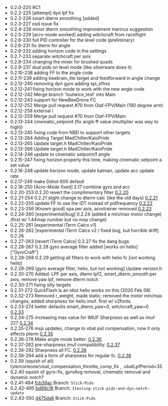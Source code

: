 - 0.2.0-220 RC1
- 0.2.2-225 [attempt] dyn lpf fix
- 0.2.3-226 smart dterm smoothing [added]
- 0.2.3-227 osd issue fix
- 0.2.4-228 minor dterm smoothing improvement marinus suggestion
- 0.2.5-229 [acro-mode worked] adding witchcraft from raceflight
- 0.2.6-230 full PID controller for the level code (preliminary)
- 0.2.6-231 fix dterm for angle
- 0.2.6-232 adding horizon code in the settings
- 0.2.7-233 separate witchcraft per axis
- 0.2.8-234 changing the mixer for brushed quads
- 0.2.9-237 dual pids on level mode (like silverware does it)
- 0.2.10-238  adding FF to the angle code
- 0.2.11-239  adding beebrain_lite target and feedforward in angle change
- 0.2.12-240  removing dyn gyro adding spi_sfhss
- 0.2.12-241  fixing horizon mode to work with the new angle code
- 0.2.12-242  Merge branch 'loutwice_test' into Main
- 0.2.12-243  support for NewBeeDrone FC
- 0.2.12-252  Merge pull request #70 from Olaf-FPV/Main (180 degree arm)
- 0.2.12-258  external i
- 0.2.12-259  Merge pull request #70 from Olaf-FPV/Main
- 0.2.13-244  cinematic_setpoint (fix angle ff value (multiplier was way to high))
- 0.2.13-245  fixing code from NBD to support other targets
- 0.2.13-264  Adding Target MadChiller/KaioPride
- 0.2.13-265  Update target.h MadChiller/KaioPride
- 0.2.13-266  Update target.h MadChiller/KaioPride
- 0.2.14-246  update to cinematic setpoint/f angle
- 0.2.15-247  fixing horizon properly this time, making cinematic setpoint a set value
- 0.2.16-248  update horizon mode, update kalman, update acc update rate
- 0.2.17-249  make Dshot 600 default
- 0.2.18-250  [Acro-Mode fixed] 2.17 combine gyro and acc
- 0.2.20-253  0.2.20 revert the complimentary filter [0.2.20](https://github.com/emuflight/EmuFlight/commit/856650e558a123e633912732f29d5554364574a1)
- 0.2.21-254  0.2.21 slight change to dterm calc (like the old days) [0.2.21](https://github.com/emuflight/EmuFlight/commit/219a6a3f53e29a267063ae7877fd49774899d0de)
- 0.2.22-255  update FF to use the iDT instead of pidfrequency [0.2.22](https://github.com/emuflight/EmuFlight/commit/359e767e7d6cd279bc63e5db364b7f4c62a8db25)
- 0.2.23-256  [Known good] spa per axis, acrotrainer removed [0.2.23](https://github.com/emuflight/EmuFlight/commit/8db96683dc3ad0c3a4e9bb421139975c66577e5f)
- 0.2.24-260  [experimental/bug] 0.2.24 (added a min/max motor change) (first w/ 1.44msp number but no msp change)
- 0.2.25-261  [experimental iTerm Calcs v1]
- 0.2.26-262  [experimental iTerm Calcs v2 / fixed bug, but horrible drift] 0.2.26
- 0.2.27-263  [revert iTerm Calcs] 0.2.27 fix the dang bugs
- 0.2.28-267  0.2.28 gyro average filter added [works on helio] ["GyroCraft"]
- 0.2.28-268  0.2.29 getting all filters to work with helio fc [not working helio]
- 0.2.29-269  [gyro average filter, helio, but not working] Update version.h
- 0.2.30-270  Added: LPF per axis, dterm lpf2, smart_dterm_smooth per axis, remove yaw lpf, remove dterm notch
- 0.2.30-271  fixing silly targets
- 0.2.31-272  QuickFlash is an idiot helio works on this (2020 Feb 08)
- 0.2.32-273  Removed r_weight, made static; removed the motor min/max changes; added sharpness for helio imuf. first  w/ v2fonts.
- 0.2.33-274  better defaults smart_dterm_yaw=0, witchcraft_yaw=0 [0.2.33](https://github.com/emuflight/EmuFlight/commit/ae4b3901d0002ecd17c2eb8cce1f4fdc07e2953c)
- 0.2.34-275  increasing max value for IMUF Sharpness as well as imuf 227 [0.2.34](https://github.com/emuflight/EmuFlight/commit/dbfca3c25c022d1e71c234cc88a2b37393bca2f5)
- 0.2.35-276  msp updates, change to vbat pid compensation, now it only effects pterm [0.2.35](https://github.com/emuflight/EmuFlight/commit/4e9f735e95b8da62fa2fd519def32716b7a06ff4)
- 0.2.36-278 Make angle mode better. [0.2.36 ](https://github.com/emuflight/EmuFlight/commit/3a1e2c391a2e17ebe7733f03175a645c10732966)
- 0.2.37-282 pre-sharpness imuf compatibility. [0.2.37](https://github.com/emuflight/EmuFlight/commit/905afd4a63ee391bb11b6d80f48ba589e15c5a82)
- 0.2.38-292 Sharpness all FC. [0.2.38](https://github.com/emuflight/EmuFlight/commit/6f2d6d363f65bfc9a29e2265bf081028797d1916)
- 0.2.38-294 add a form of sharpness for regular fc. [0.2.38](https://github.com/emuflight/EmuFlight/commit/2cd825c30d57e79fdccc55e5de43df303c30533c)
- 0.2.39 (squish of all)  tylercorleone/vbat_compensation_throttle_comp_fix , .vbatLpfPeriod=35
- 0.2.40 squish of gyro-fix, gyroAvg removal, cinematic removal and dynamic notch? 
- 0.2.41-484 [fcb39ac](https://github.com/emuflight/EmuFlight/commit/fcb39ac78f084071614a950c2257b3f1675a366c) Branch: `Stick-Pids`
- 0.2.42-495 [bd89c16](https://github.com/emuflight/EmuFlight/commit/bd89c16a67459ba8b42d0b552b50c7899de5b740) Branch: `1testing-stick-pids-and-dyn-notch-update` 
- 0.2.43-550 [d475da6](https://github.com/emuflight/EmuFlight/commit/d475da6436d8707ca0ad96aefa99c09e79a8c050) Branch: `Stick-Pids`
